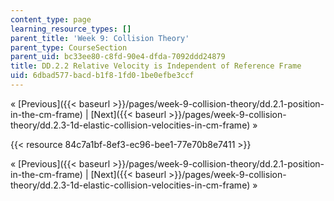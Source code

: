 ```yaml
---
content_type: page
learning_resource_types: []
parent_title: 'Week 9: Collision Theory'
parent_type: CourseSection
parent_uid: bc33ee80-c8fd-90e4-dfda-7092ddd24879
title: DD.2.2 Relative Velocity is Independent of Reference Frame
uid: 6dbad577-bacd-b1f8-1fd0-1be0efbe3ccf
---
```


« [Previous]({{< baseurl >}}/pages/week-9-collision-theory/dd.2.1-position-in-the-cm-frame) | [Next]({{< baseurl >}}/pages/week-9-collision-theory/dd.2.3-1d-elastic-collision-velocities-in-cm-frame) »

{{< resource 84c7a1bf-8ef3-ec96-bee1-77e70b8e7411 >}}

« [Previous]({{< baseurl >}}/pages/week-9-collision-theory/dd.2.1-position-in-the-cm-frame) | [Next]({{< baseurl >}}/pages/week-9-collision-theory/dd.2.3-1d-elastic-collision-velocities-in-cm-frame) »
